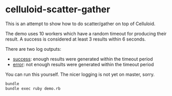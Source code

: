 celluloid-scatter-gather
========================

This is an attempt to show how to do scatter/gather on top of Celluloid. 

The demo uses 10 workers which have a random timeout for producing their result. 
A success is considered at least 3 results within 6 seconds. 

There are two log outputs: 
* [success](https://github.com/halorgium/celluloid-scatter-gather/blob/master/success.log): enough results were generated within the timeout period
* [error](https://github.com/halorgium/celluloid-scatter-gather/blob/master/error.log): not enough results were generated within the timeout period

You can run this yourself. The nicer logging is not yet on master, sorry. 

``` sh
bundle
bundle exec ruby demo.rb
